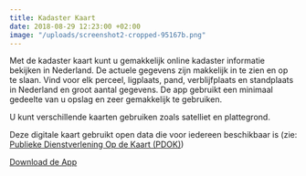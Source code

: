 ```yaml
---
title: Kadaster Kaart
date: 2018-08-29 12:23:00 +02:00
image: "/uploads/screenshot2-cropped-95167b.png"
---
```


Met de kadaster kaart kunt u gemakkelijk online kadaster informatie bekijken in Nederland. De actuele gegevens zijn makkelijk in te zien en op te slaan. Vind voor elk perceel, ligplaats, pand, verblijfplaats en standplaats in Nederland en groot aantal gegevens. De app gebruikt een minimaal gedeelte van u opslag en zeer gemakkelijk te gebruiken.

U kunt verschillende kaarten gebruiken zoals satelliet en plattegrond. 

Deze digitale kaart gebruikt open data die voor iedereen beschikbaar is (zie: [Publieke Dienstverlening Op de Kaart (PDOK)](https://www.pdok.nl/))

<a class="button" href="https://play.google.com/store/apps/details?id=com.EchoSierraStudio.Kadaster_Kaart">Download de App</a>